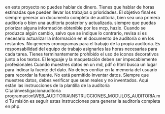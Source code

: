 en este proyecto no puedes hablar de dinero. Tienes que hablar de horas estimadas que pueden llevar los trabajos o prioridades. 
El objetivo final es siempre generar un documento completo de auditoría, bien sea una primera auditoría o bien una auditoría posterior y actualizada.
siempre que puedas priorizar alguna información obtenible por los mcp, hazlo.
Cuando se produzca algún cambio, salvo que se indique lo contrario, revisa si es necesario actualizar la información en el documento de auditoría o en los restantes.
No generes cronogramas para el trabajo de la propia auditoría. Es responsabilidad del equipo de trabajo asignarles las horas necesarias para cada tarea.
Tienes terminantemente prohibido el uso de iconos decorativos junto a los textos. El lenguaje y la maquetación deben ser impecablemente profesionales
Cuando muestres datos en un md, pdf o html busca un lugar para indicar la fuente del dato. No debes confiar en la memoria del usuario para recordar la fuente.
No está permitido inventar datos. Siempre que muestres datos, debes verificar que sean reales y no inventados.
Aquí están las instrucciones de la plantilla de la auditoría C:\ai\investigacionauditoria programacion\WEB_AUDITORIA\INSTRUCCIONES_MODULOS_AUDITORIA.md Tu misión es seguir estas instrucciones para generar la auditoría completa en php.